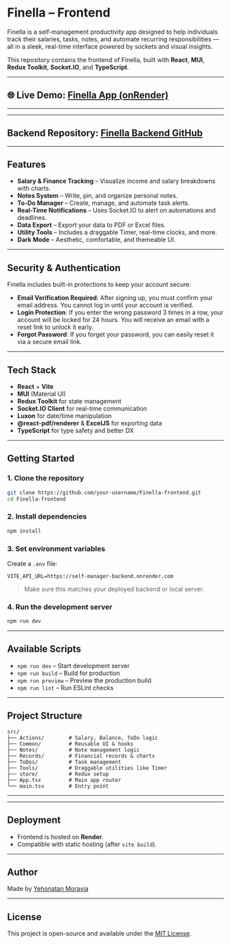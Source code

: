 # Finella – Frontend

Finella is a self-management productivity app designed to help individuals track their salaries, tasks, notes, and automate recurring responsibilities — all in a sleek, real-time interface powered by sockets and visual insights.

This repository contains the frontend of Finella, built with **React**, **MUI**, **Redux Toolkit**, **Socket.IO**, and **TypeScript**.

---

## 🌐 Live Demo: [Finella App (onRender)](https://finella-frontend.onrender.com/)

---

---

## Backend Repository: [Finella Backend GitHub](https://github.com/yehonatan604/Finella-backend)

---

## Features

* **Salary & Finance Tracking** – Visualize income and salary breakdowns with charts.
* **Notes System** – Write, pin, and organize personal notes.
* **To-Do Manager** – Create, manage, and automate task alerts.
* **Real-Time Notifications** – Uses Socket.IO to alert on automations and deadlines.
* **Data Export** – Export your data to PDF or Excel files.
* **Utility Tools** – Includes a draggable Timer, real-time clocks, and more.
* **Dark Mode** – Aesthetic, comfortable, and themeable UI.

---

## Security & Authentication

Finella includes built-in protections to keep your account secure:

* **Email Verification Required**: After signing up, you must confirm your email address. You cannot log in until your account is verified.
* **Login Protection**: If you enter the wrong password 3 times in a row, your account will be locked for 24 hours. You will receive an email with a reset link to unlock it early.
* **Forgot Password**: If you forget your password, you can easily reset it via a secure email link.

---

## Tech Stack

* **React** + **Vite**
* **MUI** (Material UI)
* **Redux Toolkit** for state management
* **Socket.IO Client** for real-time communication
* **Luxon** for date/time manipulation
* **@react-pdf/renderer** & **ExcelJS** for exporting data
* **TypeScript** for type safety and better DX

---

## Getting Started

### 1. Clone the repository

```bash
git clone https://github.com/your-username/Finella-frontend.git
cd Finella-frontend
```

### 2. Install dependencies

```bash
npm install
```

### 3. Set environment variables

Create a `.env` file:

```env
VITE_API_URL=https://self-manager-backend.onrender.com
```

> Make sure this matches your deployed backend or local server.

### 4. Run the development server

```bash
npm run dev
```

---

## Available Scripts

* `npm run dev` – Start development server
* `npm run build` – Build for production
* `npm run preview` – Preview the production build
* `npm run lint` – Run ESLint checks

---

## Project Structure

```
src/
├── Actions/        # Salary, Balance, ToDo logic
├── Common/         # Reusable UI & hooks
├── Notes/          # Note management logic
├── Records/        # Financial records & charts
├── ToDos/          # Task management
├── Tools/          # Draggable utilities like Timer
├── store/          # Redux setup
├── App.tsx         # Main app router
└── main.tsx        # Entry point
```

---

---

## Deployment

* Frontend is hosted on **Render**.
* Compatible with static hosting (after `vite build`).

---

## Author

Made by [Yehonatan Moravia](https://github.com/yehonatan604)

---

## License

This project is open-source and available under the [MIT License](LICENSE).
